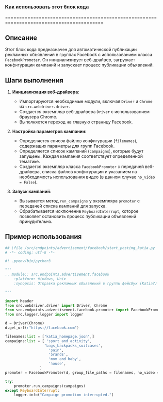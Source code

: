 ### Как использовать этот блок кода
=========================================================================================

Описание
-------------------------
Этот блок кода предназначен для автоматической публикации рекламных объявлений в группах Facebook с использованием класса `FacebookPromoter`. Он инициализирует веб-драйвер, загружает конфигурации кампаний и запускает процесс публикации объявлений.

Шаги выполнения
-------------------------
1. **Инициализация веб-драйвера**:
   - Импортируются необходимые модули, включая `Driver` и `Chrome` из `src.webdriver.driver`.
   - Создается экземпляр веб-драйвера `Driver` с использованием браузера Chrome.
   - Выполняется переход на главную страницу Facebook.

2. **Настройка параметров кампании**:
   - Определяется список файлов конфигурации (`filenames`), содержащих параметры для групп Facebook.
   - Определяется список кампаний (`campaigns`), которые будут запущены. Каждая кампания соответствует определенной тематике.
   - Создается экземпляр класса `FacebookPromoter` с передачей веб-драйвера, списка файлов конфигурации и указанием на необходимость использования видео (в данном случае `no_video = False`).

3. **Запуск кампаний**:
   - Вызывается метод `run_campaigns` у экземпляра `promoter` с передачей списка кампаний для запуска.
   - Обрабатывается исключение `KeyboardInterrupt`, которое позволяет остановить процесс публикации объявлений принудительно.

Пример использования
-------------------------

```python
## \file /src/endpoints/advertisement/facebook/start_posting_katia.py
# -*- coding: utf-8 -*-

#! .pyenv/bin/python3

"""
.. module:: src.endpoints.advertisement.facebook 
	:platform: Windows, Unix
	:synopsis: Отправка рекламных объявлений в группы фейсбук (Katia?)

"""

import header 
from src.webdriver.driver import Driver, Chrome
from src.endpoints.advertisement.facebook.promoter import FacebookPromoter
from src.logger.logger import logger

d = Driver(Chrome)
d.get_url(r"https://facebook.com")

filenames:list = ['katia_homepage.json',]
campaigns:list = [ 'sport_and_activity',
                  'bags_backpacks_suitcases',
                    'pain',
                    'brands',
                    'mom_and_baby',
                    'house',
                ]
promoter = FacebookPromoter(d, group_file_paths = filenames, no_video = False)

try:
    promoter.run_campaigns(campaigns)
except KeyboardInterrupt:
    logger.info("Campaign promotion interrupted.")